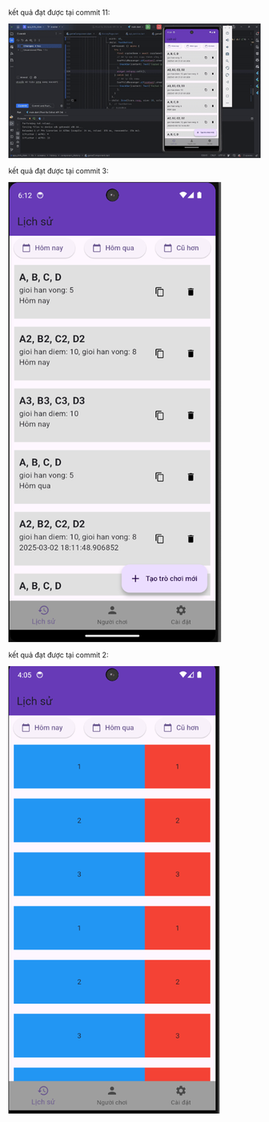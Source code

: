 kết quả đạt được tại commit 11:

![Ảnh 1](https://github.com/HoangTuan2112/app_tinh_diem/blob/master/ketqua/ket_qua_commit11.gif)


kết quả đạt được tại commit 3:

![Ảnh 2](https://github.com/HoangTuan2112/app_tinh_diem/blob/master/ketqua/ket_qua_commit3.png)

kết quả đạt được tại commit 2:

![Ảnh 1](https://github.com/HoangTuan2112/app_tinh_diem/blob/master/ketqua/ket_qua_commit2.png)
